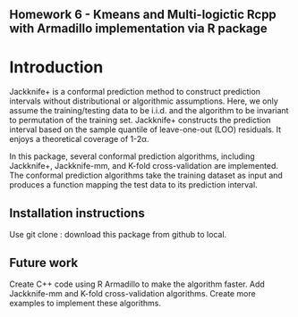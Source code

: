 ## Homework 6 - Kmeans and Multi-logictic Rcpp with Armadillo implementation via R package

# Introduction

Jackknife+ is a conformal prediction method to construct prediction intervals without distributional or algorithmic assumptions. Here, we only assume the training/testing data to be i.i.d. and the algorithm to be invariant to permutation of the training set. Jackknife+ constructs the prediction interval based on the sample quantile of leave-one-out (LOO) residuals. It enjoys a theoretical coverage of 1-2α.

In this package, several conformal prediction algorithms, including Jackknife+, Jackknife-mm, and K-fold cross-validation are implemented. The conformal prediction algorithms take the training dataset as input and produces a function mapping the test data to its prediction interval.


## Installation instructions

Use git clone : download this package from github to local.

## Future work
Create C++ code using R Armadillo to make the algorithm faster.
Add Jackknife-mm and K-fold cross-validation algorithms. 
Create more examples to implement these algorithms.

